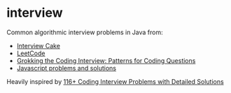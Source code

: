 # interview

Common algorithmic interview problems in Java from:
* [Interview Cake](https://www.interviewcake.com/)
* [LeetCode](https://leetcode.com/)
* [Grokking the Coding Interview: Patterns for Coding Questions](https://www.educative.io/courses/grokking-the-coding-interview)
* [Javascript problems and solutions](https://github.com/jeantimex/javascript-problems-and-solutions)

Heavily inspired by [116+ Coding Interview Problems with Detailed Solutions](https://github.com/hoanhan101/algo)
